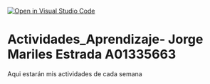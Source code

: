 [![Open in Visual Studio Code](https://classroom.github.com/assets/open-in-vscode-c66648af7eb3fe8bc4f294546bfd86ef473780cde1dea487d3c4ff354943c9ae.svg)](https://classroom.github.com/online_ide?assignment_repo_id=8478126&assignment_repo_type=AssignmentRepo)
# Actividades_Aprendizaje- Jorge Mariles Estrada A01335663
Aqui estarán mis actividades de cada semana
